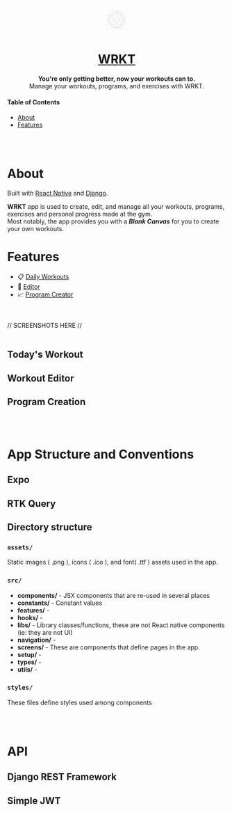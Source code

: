 <div align="center">
  <a href="https://github.com/mrJayn">
      <img src="https://raw.githubusercontent.com/mrJayn/WRKT/main/assets/adaptive-icon.png" width="64" height="64" alt="Wrkt App Icon">
  </a>
  <h1>
      <a href="https://github.com/mrJayn">
          WRKT
      </a>
  </h1>
  <p>
    <strong>You're only getting better, now your workouts can to.</strong><br>
     Manage your workouts, programs, and exercises with WRKT.
  </p>
</div>

#### Table of Contents

-   [About](#local-development)
-   [Features](#testing-on-browsers-on-simulators-and-emulators)

<br>
<br>

# About

Built with [React Native](https://reactnative.dev/) and [Django](https://www.djangoproject.com/).

**WRKT** app is used to create, edit, and manage all your workouts, programs, exercises and personal progress made at the gym. <br/>
Most notably, the app provides you with a **_Blank Canvas_** for you to create your own workouts.

# Features

-   📋 [Daily Workouts](#todays-workout)
-   🔨 [Editor](#editor)
-   📈 [Program Creator](#program-creation)

<br><br>
// SCREENSHOTS HERE //
<br><br>

## Today's Workout

## Workout Editor

## Program Creation

<br>
<br>

# App Structure and Conventions

## Expo

## RTK Query

## Directory structure

### `assets/`

Static images ( .png ), icons ( .ico ), and font( .ttf ) assets used in the app.

### `src/`

-   **components/** - JSX components that are re-used in several places
-   **constants/** - Constant values
-   **features/** -
-   **hooks/** -
-   **libs/** - Library classes/functions, these are not React native components (ie: they are not UI)
-   **navigation/** -
-   **screens/** - These are components that define pages in the app.
-   **setup/** -
-   **types/** -
-   **utils/** -

### `styles/`

These files define styles used among components

<br>
<br>

# API

## Django REST Framework

## Simple JWT
